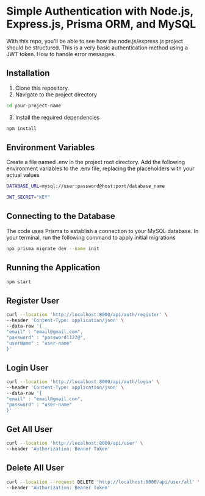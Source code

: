 # Simple Authentication with Node.js, Express.js, Prisma ORM, and MySQL
With this repo, you'll be able to see how the node.js/express.js project should be structured. This is a very basic authentication method using a JWT token. How to handle error messages.

## Installation
1. Clone this repository.
2. Navigate to the project directory
```bash
cd your-project-name
```
3. Install the required dependencies
```bash
npm install
```

## Environment Variables
Create a file named .env in the project root directory.
Add the following environment variables to the .env file, replacing the placeholders with your actual values
```bash
DATABASE_URL=mysql://user:password@host:port/database_name
```
```bash
JWT_SECRET="KEY"
```
## Connecting to the Database
The code uses Prisma to establish a connection to your MySQL database.
In your terminal, run the following command to apply initial migrations
```bash
npx prisma migrate dev --name init
```

## Running the Application
```bash
npm start
```

## Register User

```bash
curl --location 'http://localhost:8000/api/auth/register' \
--header 'Content-Type: application/json' \
--data-raw '{
"email" : "email@gmail.com",
"password" : "password1122@",
"userName" : "user-name"
}'
```

## Login User

```bash
curl --location 'http://localhost:8000/api/auth/login' \
--header 'Content-Type: application/json' \
--data-raw '{
"email" : "email@gmail.com",
"password" : "user-name"
}'
```

## Get All User

```bash
curl --location 'http://localhost:8000/api/user' \
--header 'Authorization: Bearer Token'
```

## Delete All User
```bash
curl --location --request DELETE 'http://localhost:8000/api/user/all' \
--header 'Authorization: Bearer Token'
```
